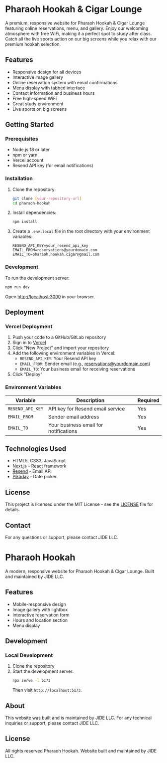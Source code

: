# Pharaoh Hookah & Cigar Lounge

A premium, responsive website for Pharaoh Hookah & Cigar Lounge featuring online reservations, menu, and gallery. Enjoy our welcoming atmosphere with free WiFi, making it a perfect spot to study after class. Catch all the live sports action on our big screens while you relax with our premium hookah selection.

## Features

- Responsive design for all devices
- Interactive image gallery
- Online reservation system with email confirmations
- Menu display with tabbed interface
- Contact information and business hours
- Free high-speed WiFi
- Great study environment
- Live sports on big screens

## Getting Started

### Prerequisites

- Node.js 18 or later
- npm or yarn
- Vercel account
- Resend API key (for email notifications)

### Installation

1. Clone the repository:
   ```bash
   git clone [your-repository-url]
   cd pharaoh-hookah
   ```

2. Install dependencies:
   ```bash
   npm install
   ```

3. Create a `.env.local` file in the root directory with your environment variables:
   ```env
   RESEND_API_KEY=your_resend_api_key
   EMAIL_FROM=reservations@yourdomain.com
   EMAIL_TO=pharaoh.hookah.cigar@gmail.com
   ```

### Development

To run the development server:

```bash
npm run dev
```

Open [http://localhost:3000](http://localhost:3000) in your browser.

## Deployment

### Vercel Deployment

1. Push your code to a GitHub/GitLab repository
2. Sign in to [Vercel](https://vercel.com)
3. Click "New Project" and import your repository
4. Add the following environment variables in Vercel:
   - `RESEND_API_KEY`: Your Resend API key
   - `EMAIL_FROM`: Sender email (e.g., reservations@yourdomain.com)
   - `EMAIL_TO`: Your business email for receiving reservations
5. Click "Deploy"

### Environment Variables

| Variable | Description | Required |
|----------|-------------|----------|
| `RESEND_API_KEY` | API key for Resend email service | Yes |
| `EMAIL_FROM` | Sender email address | Yes |
| `EMAIL_TO` | Your business email for notifications | Yes |

## Technologies Used

- HTML5, CSS3, JavaScript
- [Next.js](https://nextjs.org/) - React framework
- [Resend](https://resend.com/) - Email API
- [Pikaday](https://pikaday.com/) - Date picker

## License

This project is licensed under the MIT License - see the [LICENSE](LICENSE) file for details.

## Contact

For any questions or support, please contact JIDE LLC.

# Pharaoh Hookah

A modern, responsive website for Pharaoh Hookah & Cigar Lounge. Built and maintained by JIDE LLC.

## Features

- Mobile-responsive design
- Image gallery with lightbox
- Interactive reservation form
- Hours and location section
- Menu display

## Development

### Local Development

1. Clone the repository
2. Start the development server:
   ```bash
   npx serve -l 5173
   ```
   Then visit `http://localhost:5173`.

## About

This website was built and is maintained by JIDE LLC. For any technical inquiries or support, please contact JIDE LLC.

## License

All rights reserved  Pharaoh Hookah. Website built and maintained by JIDE LLC.
